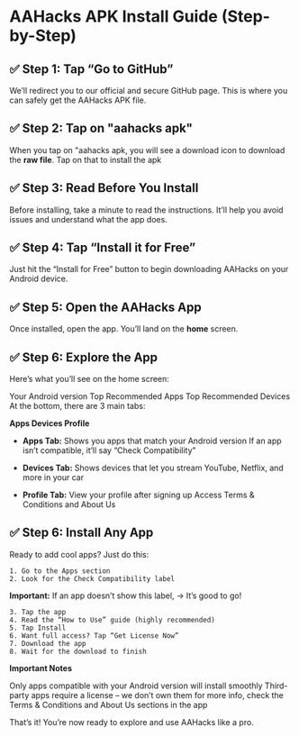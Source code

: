 # AAHacks APK Install Guide (Step-by-Step) 

## ✅ Step 1: Tap “Go to GitHub” 
We’ll redirect you to our official and secure GitHub page. This is where you can safely get the AAHacks APK file.

## ✅ Step 2: Tap on "aahacks apk"
When you tap on "aahacks apk, you will see a download icon to download the **raw file**. Tap on that to install the apk

## ✅ Step 3: Read Before You Install 
Before installing, take a minute to read the instructions. It’ll help you avoid issues and understand what the app does. 

## ✅ Step 4: Tap “Install it for Free” 
Just hit the “Install for Free” button to begin downloading AAHacks on your Android device. 

## ✅ Step 5: Open the AAHacks App 
Once installed, open the app. You’ll land on the **home** screen.

## ✅ Step 6: Explore the App  
Here’s what you’ll see on the home screen: 

Your Android version Top Recommended Apps Top Recommended Devices 
At the bottom, there are 3 main tabs: 

**Apps Devices Profile** 

- **Apps Tab:** Shows you apps that match your Android version If an app isn’t compatible, it’ll say “Check Compatibility" 

- **Devices Tab:**  Shows devices that let you stream YouTube, Netflix, and more in your car 

- **Profile Tab:**  View your profile after signing up Access Terms & Conditions and About Us 

## ✅ Step 6: Install Any App 
Ready to add cool apps? Just do this: 

    1. Go to the Apps section 
    2. Look for the Check Compatibility label 
**Important:** If an app doesn’t show this label, → It’s good to go! 

    3. Tap the app 
    4. Read the “How to Use” guide (highly recommended) 
    5. Tap Install 
    6. Want full access? Tap “Get License Now” 
    7. Download the app 
    8. Wait for the download to finish 
**Important Notes** 

Only apps compatible with your Android version will install smoothly Third-party apps require a license – we don’t own them for more info, check the Terms & Conditions and About Us sections in the app 

That’s it! You’re now ready to explore and use AAHacks like a pro.

